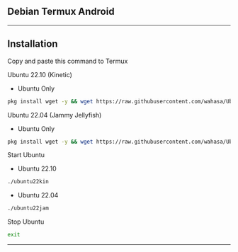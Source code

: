 
## Debian Termux Android
---------------
## Installation

Copy and paste this command to Termux

Ubuntu 22.10 (Kinetic)
* Ubuntu Only

```bash
pkg install wget -y && wget https://raw.githubusercontent.com/wahasa/Ubuntu/main/install-ubuntu22kin && chmod +x install-ubuntu22kin && ./install-ubuntu22kin
```

Ubuntu 22.04 (Jammy Jellyfish)
* Ubuntu Only

```bash
pkg install wget -y && wget https://raw.githubusercontent.com/wahasa/Ubuntu/main/install-ubuntu22jam && chmod +x install-ubuntu22jam && ./install-ubuntu22jam
```

Start Ubuntu

* Ubuntu 22.10
```bash
./ubuntu22kin
```

* Ubuntu 22.04
```bash
./ubuntu22jam
```

Stop Ubuntu

```bash
exit
```
-----------
